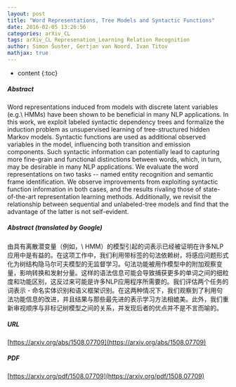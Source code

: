 ```yaml
---
layout: post
title: "Word Representations, Tree Models and Syntactic Functions"
date: 2016-02-05 13:26:56
categories: arXiv_CL
tags: arXiv_CL Represenation_Learning Relation Recognition
author: Simon Šuster, Gertjan van Noord, Ivan Titov
mathjax: true
---
```


* content
{:toc}

##### Abstract
Word representations induced from models with discrete latent variables (e.g.\ HMMs) have been shown to be beneficial in many NLP applications. In this work, we exploit labeled syntactic dependency trees and formalize the induction problem as unsupervised learning of tree-structured hidden Markov models. Syntactic functions are used as additional observed variables in the model, influencing both transition and emission components. Such syntactic information can potentially lead to capturing more fine-grain and functional distinctions between words, which, in turn, may be desirable in many NLP applications. We evaluate the word representations on two tasks -- named entity recognition and semantic frame identification. We observe improvements from exploiting syntactic function information in both cases, and the results rivaling those of state-of-the-art representation learning methods. Additionally, we revisit the relationship between sequential and unlabeled-tree models and find that the advantage of the latter is not self-evident.

##### Abstract (translated by Google)
由具有离散潜变量（例如，\ HMM）的模型引起的词表示已经被证明在许多NLP应用中是有益的。在这项工作中，我们利用带标签的句法依赖树，将感应问题形式化为树结构隐马尔可夫模型的无监督学习。句法功能被用作模型中的附加观察变量，影响转换和发射分量。这样的语法信息可能会导致捕获更多的单词之间的细粒度和功能区别，这反过来可能是许多NLP应用程序所需要的。我们评估两个任务的词表示 - 命名实体识别和语义框架识别。在这两种情况下，我们观察到了利用句法功能信息的改进，并且结果与那些最先进的表示学习方法相媲美。此外，我们重新审视顺序与非标记树模型之间的关系，并发现后者的优点并不是不言而喻的。

##### URL
[https://arxiv.org/abs/1508.07709](https://arxiv.org/abs/1508.07709)

##### PDF
[https://arxiv.org/pdf/1508.07709](https://arxiv.org/pdf/1508.07709)

